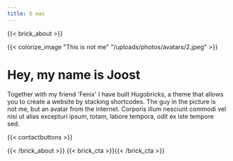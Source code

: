 ```yaml
---
title: О нас
---
```

{{< brick_about >}}

{{< colorize_image "This is not me" "/uploads/photos/avatars/2.jpeg" >}}

# Hey, my name is Joost

Together with my friend 'Fenix' I have built Hugobricks, a theme that allows you to create a website by stacking shortcodes. The guy in the picture is not me, but an avatar from the internet. Corporis illum nesciunt commodi vel nisi ut alias excepturi ipsum, totam, labore tempora, odit ex iste tempore sed. 

{{< contactbuttons >}}

{{< /brick_about >}}
{{< brick_cta >}}{{< /brick_cta >}}
